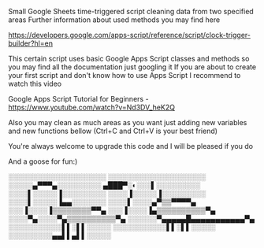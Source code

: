 Small Google Sheets time-triggered script cleaning data from two specified areas
Further information about used methods you may find here

https://developers.google.com/apps-script/reference/script/clock-trigger-builder?hl=en

This certain script uses basic Google Apps Script classes and methods so you may find all the documentation just googling it
If you are about to create your first script and don't know how to use Apps Script I recommend to watch this video

Google Apps Script Tutorial for Beginners - https://www.youtube.com/watch?v=Nd3DV_heK2Q

Also you may clean as much areas as you want just adding new variables and new functions bellow (Ctrl+C and Ctrl+V is your best friend)

You're always welcome to upgrade this code and I will be pleased if you do

And a goose for fun:)

  ░░░░░░░░░░░░░░░░░░░░
  ░░░░░░░░░░░░░░░░░░░░
  ░░░░░▄▀▀▀▄░░░░░░░░░
  ▄███▀░◐░░░▌░░░░░░░░░
  ░░░░▌░░░░░▐░░░░░░░░░
  ░░░░▐░░░░░▐░░░░░░░░░
  ░░░░▌░░░░░▐▄▄░░░░░░░
  ░░░░▌░░░░▄▀▒▒▀▀▀▀▄
   ░░░▐░░░░▐▒▒▒▒▒▒▒▒▀▀▄
  ░░░▐░░░░▐▄▒▒▒▒▒▒▒▒▒▒▀▄
  ░░░░▀▄░░░░▀▄▒▒▒▒▒▒▒▒▒▒▀▄
  ░░░░░░▀▄▄▄▄▄█▄▄▄▄▄▄▄▄▄▄▄▀▄
  ░░░░░░░░░░░▌▌░▌▌░░░░░
  ░░░░░░░░░░░▌▌░▌▌░░░░░
  ░░░░░░░░░▄▄▌▌▄▌▌░░░░░



